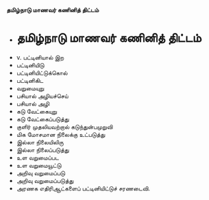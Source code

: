 **தமிழ்நாடு மாணவர் கணினித் திட்டம்**
- # தமிழ்நாடு மாணவர் கணினித் திட்டம்
- v. பட்டினியால் இற
- பட்டினியிடு
- பட்டினியிட்டுக்கொல்
- பட்டினிகிட
- வறுமையுறு
- பசியால் அழியச்செய்
- பசியால் அழி
- கடு வேட்கையுறு
- கடு வேட்கைப்படுத்து
- குளிர் முதலியவற்றால் கடுந்துன்பமுறுவி
- மிக மோசமான நிலைக்கு உட்படுத்து
- இல்லா நிலையிலிரு
- இல்லா நிலைப்படுத்து
- உள வறுமைப்பட
- உள வறுமையூட்டு
- அறிவு வறுமைப்படு
- அறிவு வறுமைப்படுத்து
- அரணக எதிரிஆட்களைப் பட்டினியிட்டுச் சரணடைவி.

